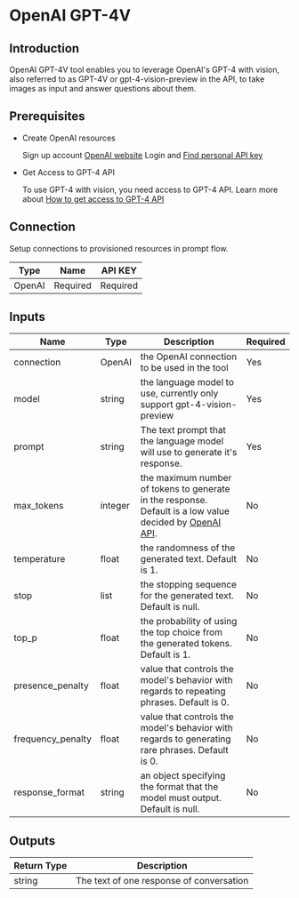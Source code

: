 # OpenAI GPT-4V

## Introduction
OpenAI GPT-4V tool enables you to leverage OpenAI's GPT-4 with vision, also referred to as GPT-4V or gpt-4-vision-preview in the API, to take images as input and answer questions about them.

## Prerequisites

- Create OpenAI resources

    Sign up account [OpenAI website](https://openai.com/)
    Login and [Find personal API key](https://platform.openai.com/account/api-keys)

- Get Access to GPT-4 API

    To use GPT-4 with vision, you need access to GPT-4 API. Learn more about [How to get access to GPT-4 API](https://help.openai.com/en/articles/7102672-how-can-i-access-gpt-4)

## Connection

Setup connections to provisioned resources in prompt flow.

| Type        | Name     | API KEY  |
|-------------|----------|----------|
| OpenAI      | Required | Required |

## Inputs

| Name                   | Type        | Description                                                                                    | Required |
|------------------------|-------------|------------------------------------------------------------------------------------------------|----------|
| connection             | OpenAI      | the OpenAI connection to be used in the tool                                                   | Yes      |
| model                  | string      | the language model to use, currently only support gpt-4-vision-preview                         | Yes      |
| prompt                 | string      | The text prompt that the language model will use to generate it's response.                    | Yes      |
| max\_tokens            | integer     | the maximum number of tokens to generate in the response. Default is a low value decided by [OpenAI API](https://platform.openai.com/docs/guides/vision).                      | No       |
| temperature            | float       | the randomness of the generated text. Default is 1.                                            | No       |
| stop                   | list        | the stopping sequence for the generated text. Default is null.                                 | No       |
| top_p                  | float       | the probability of using the top choice from the generated tokens. Default is 1.               | No       |
| presence\_penalty      | float       | value that controls the model's behavior with regards to repeating phrases. Default is 0.      | No       |
| frequency\_penalty     | float       | value that controls the model's behavior with regards to generating rare phrases. Default is 0. | No       |
| response_format        | string      | an object specifying the format that the model must output. Default is null.                   | No       |

## Outputs

| Return Type | Description                              |
|-------------|------------------------------------------|
| string      | The text of one response of conversation |
